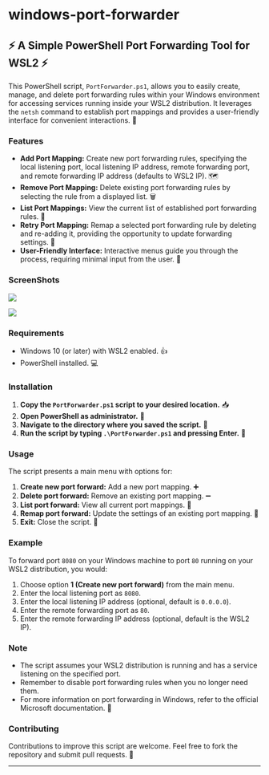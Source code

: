 # windows-port-forwarder
## ⚡ A Simple PowerShell Port Forwarding Tool for WSL2 ⚡

This PowerShell script, `PortForwarder.ps1`, allows you to easily create, manage, and delete port forwarding rules within your Windows environment for accessing services running inside your WSL2 distribution. It leverages the `netsh` command to establish port mappings and provides a user-friendly interface for convenient interactions. 🎉

### Features

- **Add Port Mapping:**  Create new port forwarding rules, specifying the local listening port, local listening IP address, remote forwarding port, and remote forwarding IP address (defaults to WSL2 IP). 🗺️
- **Remove Port Mapping:** Delete existing port forwarding rules by selecting the rule from a displayed list. 🗑️
- **List Port Mappings:** View the current list of established port forwarding rules. 📑
- **Retry Port Mapping:** Remap a selected port forwarding rule by deleting and re-adding it, providing the opportunity to update forwarding settings. 🔄
- **User-Friendly Interface:**  Interactive menus guide you through the process, requiring minimal input from the user. 🧭

### ScreenShots
![](https://img.kinboy.wang/file/e4f6974c80d7eb3013c50.png)

![](https://img.kinboy.wang/file/bcaafeaa975f9c6151bf3.png)

### Requirements

- Windows 10 (or later) with WSL2 enabled. 👍
- PowerShell installed. 💻

### Installation

1. **Copy the `PortForwarder.ps1` script to your desired location.** 📥
2. **Open PowerShell as administrator.** 🔐
3. **Navigate to the directory where you saved the script.** 📁
4. **Run the script by typing `.\PortForwarder.ps1` and pressing Enter.** 🏃

### Usage

The script presents a main menu with options for:

1. **Create new port forward:**  Add a new port mapping. ➕
2. **Delete port forward:**  Remove an existing port mapping. ➖
3. **List port forward:** View all current port mappings. 👀
4. **Remap port forward:** Update the settings of an existing port mapping. 🔁
5. **Exit:** Close the script. 🚪

### Example

To forward port `8080` on your Windows machine to port `80` running on your WSL2 distribution, you would:

1. Choose option **1 (Create new port forward)** from the main menu.
2. Enter the local listening port as `8080`.
3. Enter the local listening IP address (optional, default is `0.0.0.0`).
4. Enter the remote forwarding port as `80`.
5. Enter the remote forwarding IP address (optional, default is the WSL2 IP).

### Note

- The script assumes your WSL2 distribution is running and has a service listening on the specified port. 
-  Remember to disable port forwarding rules when you no longer need them. 
-  For more information on port forwarding in Windows, refer to the official Microsoft documentation. 📖

### Contributing

Contributions to improve this script are welcome. Feel free to fork the repository and submit pull requests. 🙌

---
